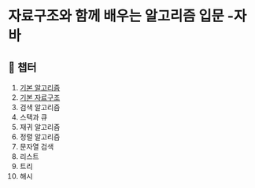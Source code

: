 # 자료구조와 함께 배우는 알고리즘 입문 -자바

## :bookmark_tabs: 챕터
1. [기본 알고리즘](https://github.com/mkyoung24/Algorithm/tree/ch1)
2. [기본 자료구조](https://github.com/mkyoung24/Algorithm/tree/ch2)
3. 검색 알고리즘
4. 스택과 큐
5. 재귀 알고리즘
6. 정렬 알고리즘
7. 문자열 검색
8. 리스트
9. 트리
10. 해시
